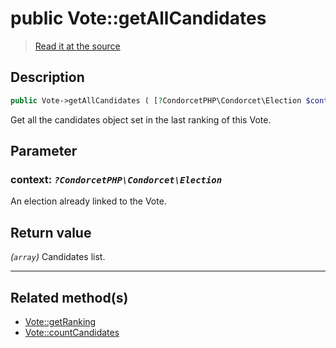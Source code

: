 # public Vote::getAllCandidates

> [Read it at the source](https://github.com/julien-boudry/Condorcet/blob/master/src/Vote.php#L290)

## Description    

```php
public Vote->getAllCandidates ( [?CondorcetPHP\Condorcet\Election $context = null] ): array
```

Get all the candidates object set in the last ranking of this Vote.

## Parameter

### **context:** *`?CondorcetPHP\Condorcet\Election`*   
An election already linked to the Vote.    


## Return value   

*(`array`)* Candidates list.


---------------------------------------

## Related method(s)      

* [Vote::getRanking](/Docs/api-reference/Vote%20Class/Vote--getRanking.md)    
* [Vote::countCandidates](/Docs/api-reference/Vote%20Class/Vote--countCandidates.md)    
